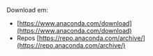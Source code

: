 Download em:

- [https://www.anaconda.com/download](https://www.anaconda.com/download)
- Repos [https://repo.anaconda.com/archive/](https://repo.anaconda.com/archive/)
